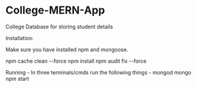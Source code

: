 # College-MERN-App
College Database for storing student details

Installation:

Make sure you have installed npm and mongoose.

npm cache clean --force
npm install
npm audit fix --force

Running -
In three terminals/cmds run the following things -
mongod
mongo
npm start
